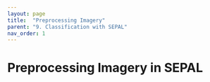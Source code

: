 ```yaml
---
layout: page
title:  "Preprocessing Imagery"
parent: "9. Classification with SEPAL"
nav_order: 1
---
```


# Preprocessing Imagery in SEPAL